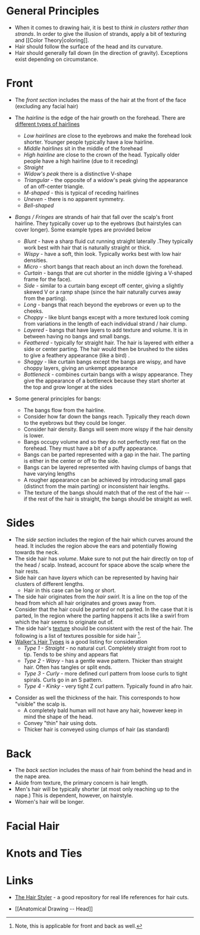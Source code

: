 # General Principles 
* When it comes to drawing hair, it is best to *think in clusters rather than strands*. In order to give the illusion of strands, apply a bit of texturing and [[Color Theory|coloring]].
* Hair should follow the surface of the head and its curvature. 
* Hair should generally fall down (in the direction of gravity). Exceptions exist depending on circumstance. 

# Front 
* The *front section* includes the mass of the hair at the front of the face (excluding any facial hair)
* The *hairline* is the edge of the hair growth on the forehead. There are [different types of hairlines](https://www.healthline.com/health/hairline-types)
	* *Low hairlines* are close to the eyebrows and make the forehead look shorter. Younger people typically have a low hairline. 
	* *Middle hairlines* sit in the middle of the forehead 
	* *High hairline* are close to the crown of the head. Typically older people have a high hairline (due to it receding)
	* *Straight*
	* *Widow's peak* there is a distinctive V-shape 
	* *Triangular* - the opposite of a widow's peak giving the appearance of an off-center triangle.
	* *M-shaped* - this is typical of receding hairlines 
	* *Uneven* - there is no apparent symmetry.  
	* *Bell-shaped*  

* *Bangs / Fringes* are strands of hair that fall over the scalp's front hairline. They typically cover up to the eyebrows (but hairstyles can cover longer). Some example types are provided below 
	* *Blunt* - have a sharp fluid cut running straight laterally .They typically work best with hair that is naturally straight or thick.
	* *Wispy* - have a soft, thin look. Typically works best with low hair densities. 
	* *Micro* - short bangs that reach about an inch down the forehead. 
	* *Curtain* - bangs that are cut shorter in the middle (giving a V-shaped frame for the face). 
	* *Side* - similar to a curtain bang except off center, giving a slightly skewed V or a ramp shape (since the hair naturally curves away  from the parting).
	* *Long* - bangs that reach beyond the eyebrows or even up to the cheeks. 
	* *Choppy* - like blunt bangs except with a more textured look coming from variations in the length of each individual strand / hair clump. 
	* *Layered* - bangs that have layers to add texture and volume. It is in between having no bangs and small bangs. 
	* *Feathered* - typically for straight hair. The hair is layered with either a side or center parting. The hair would then be brushed to the sides to give a feathery appearance (like a bird) .
	* *Shaggy* - like curtain bangs except the bangs are wispy, and have choppy layers, giving an unkempt appearance 
	* *Bottleneck* - combines curtain bangs with a wispy appearance. They give the appearance of a bottleneck because they start shorter at the top and grow longer at the sides

* Some general principles for bangs: 
	* The bangs flow from the hairline. 
	* Consider how far down the bangs reach. Typically they reach down to the eyebrows but they could be longer. 
	* Consider hair density. Bangs will seem more wispy if the hair density is lower. 
	* Bangs occupy volume and so they do not perfectly rest flat on the forehead. They must have a bit of a puffy appearance. 
	* Bangs can be parted represented with a gap in the hair. The parting is either in the center or off to the side. 
	* Bangs can be layered represented with having clumps of bangs that have varying lengths 
	* A rougher appearance can be achieved by introducing small gaps (distinct from the main parting) or inconsistent hair lengths. 
	* The texture of the bangs should match that of the rest of the hair -- if the rest of the hair is straight, the bangs should be straight as well. 

# Sides 
* The *side section* includes the region of the hair which curves around the head. It includes the region above the ears and potentially flowing towards the neck. 
* The side hair has *volume*. Make sure to not put the hair directly on top of the head / scalp. Instead, account for space above the scalp where the hair rests.
* Side hair can have *layers* which can be represented by having hair clusters of different lengths. 
	* Hair in this case can be long or short.
* The side hair originates from the *hair swirl*. It is a line on the top of the head from which all hair originates and grows away from.
* Consider that the hair could be *parted* or not parted. In the case that it is parted, In the region where the parting happens it acts like a swirl from which the hair seems to originate out of. 
* The side hair's [texture](https://www.healthline.com/health/beauty-skin-care/types-of-hair#style-and-care) should be consistent with the rest of the hair. The following is a list of textures possible for side hair [^s1]. 
* [Walker's Hair Types](https://www.oasisbeautykitchen.com/blogs/oasis-skin-blog/from-straight-to-kinky-the-ultimate-hair-care-guide) is a good listing for consideration
	* *Type 1 - Straight* - no natural curl. Completely straight from root to tip. Tends to be shiny and appears flat
	* *Type 2 - Wavy* - has a gentle wave pattern. Thicker than straight hair. Often has tangles or split ends. 
	* *Type 3 - Curly* - more defined curl pattern from loose curls to tight spirals. Curls go in an S pattern. 
	* *Type 4 - Kinky* - very tight Z curl pattern. Typically found in afro hair.

[^s1]: Note, this is applicable for front and back as well. 

* Consider as well the thickness of the hair. This corresponds to how "visible" the scalp is.
	* A completely bald human will not have any hair, however keep in mind the shape of the head. 
	* Convey "thin" hair using dots.
	* Thicker hair is conveyed using clumps of hair (as standard)

# Back 
* The *back section* includes the mass of hair from behind the head and in the nape area. 
* Aside from texture, the primary concern is hair length. 
* Men's hair will be typically shorter (at most only reaching up to the nape.) This is dependent, however, on hairstyle. 
* Women's hair will be longer. 

# Facial Hair 

# Knots and Ties 


# Links 
* [The Hair Styler](https://www.thehairstyler.com) - a good repository for real life references for hair cuts. 

* [[Anatomical Drawing -- Head]] 